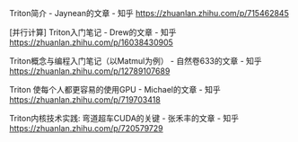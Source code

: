


Triton简介 - Jaynean的文章 - 知乎
https://zhuanlan.zhihu.com/p/715462845

[并行计算] Triton入门笔记 - Drew的文章 - 知乎
https://zhuanlan.zhihu.com/p/16038430905

Triton概念与编程入门笔记（以Matmul为例） - 自然卷633的文章 - 知乎
https://zhuanlan.zhihu.com/p/12789107689

Triton 使每个人都更容易的使用GPU - Michael的文章 - 知乎
https://zhuanlan.zhihu.com/p/719703418

Triton内核技术实践: 弯道超车CUDA的关键 - 张禾丰的文章 - 知乎
https://zhuanlan.zhihu.com/p/720579729